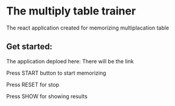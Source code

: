 # The multiply table trainer
The react application created for memorizing multiplacation table

## Get started:
The application deploed here:
There will be the link

Press START button to start memorizing

Press RESET for stop 

Press SHOW for showing results